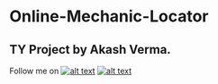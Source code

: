 # Online-Mechanic-Locator #

## TY Project by Akash Verma. ##


<!-- display the social media buttons in your README -->
Follow me on 
[![alt text][1.1]][1]
[![alt text][2.1]][2]


<!-- links to social media icons -->
<!-- no need to change these -->

<!-- icons with padding -->

[1.1]: http://i.imgur.com/tXSoThF.png (Twitter)
[2.1]: http://i.imgur.com/0o48UoR.png (Github)

<!-- icons without padding -->

[1.2]: http://i.imgur.com/wWzX9uB.png (Twitter)
[2.2]: http://i.imgur.com/9I6NRUm.png (Github)


<!-- links to your social media accounts -->
<!-- update these accordingly -->

[1]: http://www.twitter.com/akashvermapro
[2]: http://www.github.com/akashverma975

